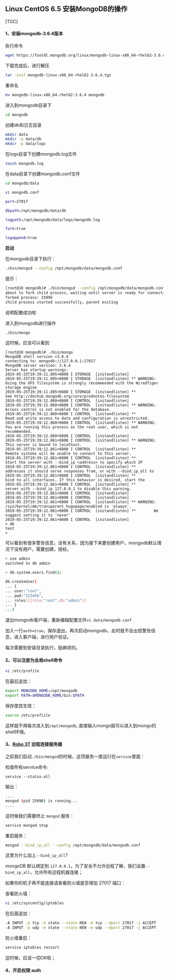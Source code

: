 ## Linux CentOS 6.5 安装MongoDB的操作

[TOC]

#### **1、安装mongodb-3.6.4版本**

执行命令

```bash
wget https://fastdl.mongodb.org/linux/mongodb-linux-x86_64-rhel62-3.6.4.tgz
```

下载完成后，进行解压

```bash
tar -zxvf mongodb-linux-x86_64-rhel62-3.6.4.tgz
```

重命名

```bash
mv mongodb-linux-x86_64-rhel62-3.6.4 mongodb
```

进入到mongodb目录下

```bash
cd mongodb
```

创建db和日志目录

```bash
mkdir data
mkdir -p data/db
mkdir -p data/logs
```

在logs目录下创建mongodb.log文件

```bash
touch mongodb.log
```

在data目录下创建mongodb.conf文件

```bash
cd mongodb/data
```

```bash
vi mongodb.conf
```

```bash
port=27017

dbpath=/opt/mongodb/data/db

logpath=/opt/mongodb/data/logs/mongodb.log

fork=true

logappend=true

```

**启动**

在mongodb目录下执行：

```bash
./bin/mongod --config /opt/mongodb/data/mongodb.conf
```

提示：

```bash
[root@10 mongodb]# ./bin/mongod --config /opt/mongodb/data/mongodb.conf
about to fork child process, waiting until server is ready for connections.
forked process: 25096
child process started successfully, parent exiting
```

说明配置成功啦

进入到mongodb进行操作

```bash
./bin/mongo
```

这时候，应该可以看到

```
[root@10 mongodb]# ./bin/mongo
MongoDB shell version v3.6.4
connecting to: mongodb://127.0.0.1:27017
MongoDB server version: 3.6.4
Server has startup warnings: 
2019-05-25T19:39:11.895+0800 I STORAGE  [initandlisten] 
2019-05-25T19:39:11.895+0800 I STORAGE  [initandlisten] ** WARNING: Using the XFS filesystem is strongly recommended with the WiredTiger storage engine
2019-05-25T19:39:11.895+0800 I STORAGE  [initandlisten] **          See http://dochub.mongodb.org/core/prodnotes-filesystem
2019-05-25T19:39:12.860+0800 I CONTROL  [initandlisten] 
2019-05-25T19:39:12.860+0800 I CONTROL  [initandlisten] ** WARNING: Access control is not enabled for the database.
2019-05-25T19:39:12.860+0800 I CONTROL  [initandlisten] **          Read and write access to data and configuration is unrestricted.
2019-05-25T19:39:12.860+0800 I CONTROL  [initandlisten] ** WARNING: You are running this process as the root user, which is not recommended.
2019-05-25T19:39:12.860+0800 I CONTROL  [initandlisten] 
2019-05-25T19:39:12.861+0800 I CONTROL  [initandlisten] ** WARNING: This server is bound to localhost.
2019-05-25T19:39:12.861+0800 I CONTROL  [initandlisten] **          Remote systems will be unable to connect to this server. 
2019-05-25T19:39:12.861+0800 I CONTROL  [initandlisten] **          Start the server with --bind_ip <address> to specify which IP 
2019-05-25T19:39:12.861+0800 I CONTROL  [initandlisten] **          addresses it should serve responses from, or with --bind_ip_all to
2019-05-25T19:39:12.861+0800 I CONTROL  [initandlisten] **          bind to all interfaces. If this behavior is desired, start the
2019-05-25T19:39:12.861+0800 I CONTROL  [initandlisten] **          server with --bind_ip 127.0.0.1 to disable this warning.
2019-05-25T19:39:12.861+0800 I CONTROL  [initandlisten] 
2019-05-25T19:39:12.861+0800 I CONTROL  [initandlisten] 
2019-05-25T19:39:12.861+0800 I CONTROL  [initandlisten] ** WARNING: /sys/kernel/mm/transparent_hugepage/enabled is 'always'.
2019-05-25T19:39:12.861+0800 I CONTROL  [initandlisten] **        We suggest setting it to 'never'
2019-05-25T19:39:12.861+0800 I CONTROL  [initandlisten] 
> db
test
> 
```

可以看到有很多警告信息，没有关系，因为接下来要创建用户，mongodb默认情况下没有用户，需要创建，授权。

```bash
> use admin
switched to db admin
```

```bash
> db.system.users.find();
```

```bash
db.createUser(
... {
... user:"root",
... pwd:"123456",
... roles:[{role:"root",db:"admin"}]
... }
...)
```

退出mongodb客户端，重新编辑配置文件`vi data/mongodb.conf`

加入一行`auth=true`，保存退出，再次启动mongodb，此时就不会出现警告信息，进入客户端，进行用户验证。

每次需要到安装目录执行，挺麻烦的。

#### **2、可以注册为全局shell命令**

```bash
vi /etc/profile
```

在最后追加：

```bash
export MONGODB_HOME=/opt/mongodb
export PATH=$MONGODB_HOME/bin:$PATH
```

保存使其生效：

```bash
source /etc/profiile
```

这样就不用每次进入到`/opt/mongodb`, 直接输入mongo就可以进入到mongo的shell环境。

#### **3、[Robo 3T](https://robomongo.org/) 远程连接服务器**

之前我们启动`./bin/mongod`的时候，这项服务一直运行在`service`里面：

检查所有service命令:

```
service --status-all
```

输出：

```bash
....
mongod (pid 25096) is running...
....
```

这时候我们需要终止 `mongod` 服务：

```bash
service mongod stop
```

重启服务：

```bash
mongod --bind_ip_all --config /opt/mongodb/data/mongodb.conf
```

这里为什么加上`--bind_ip_all`?

mongoDB 默认绑定到 `127.0.0.1`，为了安全不允许远程了解，我们设置`--bind_ip_all`，允许所有远程机器连接；

如果你的机子再不能连接请查看防火墙是否增加 27017 端口：

查看防火墙：

```bash
vi /etc/sysconfig/iptables
```

在后面追加：

```bash
-A INPUT -p tcp -m state --state NEW -m tcp --dport 27017 -j ACCEPT
-A INPUT -p udp -m state --state NEW -m udp --dport 27017 -j ACCEPT
```

防火墙重启：

```bash
service iptables restart
```

这时候，应该一切OK啦；

#### 4、**开启权限 auth**



